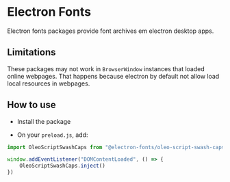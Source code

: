 # Electron Fonts

Electron fonts packages provide font archives em electron desktop apps.

## Limitations

These packages may not work in `BrowserWindow` instances that loaded online webpages. That happens because electron by default not allow load local resources in webpages.

## How to use

* Install the package

* On your `preload.js`, add:

```ts
import OleoScriptSwashCaps from "@electron-fonts/oleo-script-swash-caps"

window.addEventListener("DOMContentLoaded", () => {
    OleoScriptSwashCaps.inject()
})
```